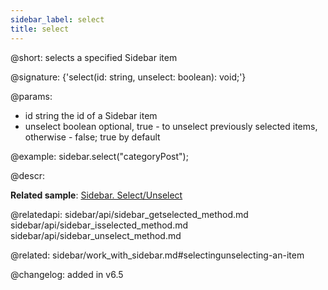 ```yaml
---
sidebar_label: select
title: select
---          
```


@short: selects a specified Sidebar item

@signature: {'select(id: string, unselect: boolean): void;'}

@params:
- id    string      the id of a Sidebar item
- unselect  boolean     optional, true - to unselect previously selected items, otherwise - false; true by default

@example:
sidebar.select("categoryPost");


@descr:

**Related sample**: [Sidebar. Select/Unselect](https://snippet.dhtmlx.com/3odod5v1)


@relatedapi: 
sidebar/api/sidebar_getselected_method.md
sidebar/api/sidebar_isselected_method.md
sidebar/api/sidebar_unselect_method.md

@related: sidebar/work_with_sidebar.md#selectingunselecting-an-item

@changelog: added in v6.5